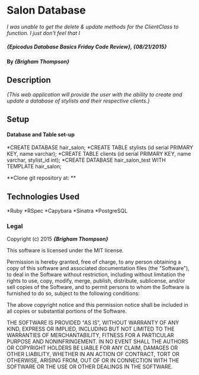 # Salon Database

_I was unable to get the delete & update methods for the ClientClass to function. I just don't feel that I_

##### _{Epicodus Database Basics Friday Code Review}, {08/21/2015}_

#### By _**{Brigham Thompson}**_

## Description

_{This web application will provide the user with the ability to create and update a database of stylists and their respective clients.}_

## Setup

#### Database and Table set-up
*CREATE DATABASE hair_salon;
*CREATE TABLE stylists (id serial PRIMARY KEY, name varchar);
*CREATE TABLE clients (id serial PRIMARY KEY, name varchar, stylist_id int);
*CREATE DATABASE hair_salon_test WITH TEMPLATE hair_salon;

**Clone git repository at: **

## Technologies Used

*Ruby
*RSpec
*Capybara
*Sinatra
*PostgreSQL

### Legal


Copyright (c) 2015 **_{Brigham Thompson}_**

This software is licensed under the MIT license.

Permission is hereby granted, free of charge, to any person obtaining a copy
of this software and associated documentation files (the "Software"), to deal
in the Software without restriction, including without limitation the rights
to use, copy, modify, merge, publish, distribute, sublicense, and/or sell
copies of the Software, and to permit persons to whom the Software is
furnished to do so, subject to the following conditions:

The above copyright notice and this permission notice shall be included in
all copies or substantial portions of the Software.

THE SOFTWARE IS PROVIDED "AS IS", WITHOUT WARRANTY OF ANY KIND, EXPRESS OR
IMPLIED, INCLUDING BUT NOT LIMITED TO THE WARRANTIES OF MERCHANTABILITY,
FITNESS FOR A PARTICULAR PURPOSE AND NONINFRINGEMENT. IN NO EVENT SHALL THE
AUTHORS OR COPYRIGHT HOLDERS BE LIABLE FOR ANY CLAIM, DAMAGES OR OTHER
LIABILITY, WHETHER IN AN ACTION OF CONTRACT, TORT OR OTHERWISE, ARISING FROM,
OUT OF OR IN CONNECTION WITH THE SOFTWARE OR THE USE OR OTHER DEALINGS IN
THE SOFTWARE.
